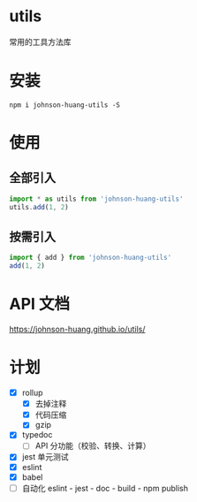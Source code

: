 # utils
常用的工具方法库

# 安装
```angular2html
npm i johnson-huang-utils -S
```

# 使用
## 全部引入
```javascript
import * as utils from 'johnson-huang-utils'
utils.add(1, 2)
```

## 按需引入
```javascript
import { add } from 'johnson-huang-utils'
add(1, 2)
```

# API 文档  
https://johnson-huang.github.io/utils/

# 计划
- [x] rollup
  - [x] 去掉注释
  - [x] 代码压缩
  - [x] gzip
- [x] typedoc
  - [ ] API 分功能（校验、转换、计算）
- [x] jest 单元测试
- [x] eslint
- [x] babel
- [ ] 自动化 eslint - jest - doc - build - npm publish